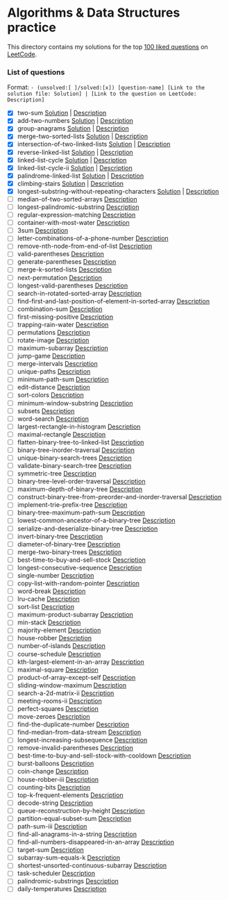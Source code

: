 # Algorithms & Data Structures practice

This directory contains my solutions for the top [100 liked questions](https://leetcode.com/problemset/top-100-liked-questions/) on [LeetCode](https://leetcode.com/).

### List of questions

Format: `- (unsolved:[ ]/solved:[x]) [question-name] [Link to the solution file: Solution] | [Link to the question on LeetCode: Description]`

- [x] two-sum [Solution](solutions/001_two_sum_[easy].cpp) | [Description](https://leetcode.com/problems/two-sum)
- [x] add-two-numbers [Solution](solutions/002_add_two_numbers_[medium].cpp) | [Description](https://leetcode.com/problems/add-two-numbers)
- [x] group-anagrams [Solution](solutions/049_group_anagrams_[medium].cpp) | [Description](https://leetcode.com/problems/group-anagrams)
- [x] merge-two-sorted-lists [Solution](solutions/021_merge_two_sorted_lists_[easy].cpp) | [Description](https://leetcode.com/problems/merge-two-sorted-lists)
- [x] intersection-of-two-linked-lists [Solution](solutions/160_intersection_of_two_linked_lists_[easy].cpp) | [Description](https://leetcode.com/problems/intersection-of-two-linked-lists)
- [x] reverse-linked-list [Solution](solutions/206_reverse_linked_list_[easy].cpp) | [Description](https://leetcode.com/problems/reverse-linked-list)
- [x] linked-list-cycle [Solution](solutions/141_linked-list-cycle_[easy].cpp) | [Description](https://leetcode.com/problems/linked_list_cycle)
- [x] linked-list-cycle-ii [Solution](solutions/142_linked-list-cycle-ii_[medium.cpp) | [Description](https://leetcode.com/problems/linked_list_cycle_ii)
- [x] palindrome-linked-list [Solution](solutions/234_palindrome_linked_list_[easy].cpp) | [Description](https://leetcode.com/problems/palindrome-linked-list)
- [x] climbing-stairs [Solution](solutions/070_climbing_stairs_[easy].cpp) | [Description](https://leetcode.com/problems/climbing-stairs)
- [x] longest-substring-without-repeating-characters [Solution](solutions/003_longest_substring_without_repeating_characters_[medium].cpp) | [Description](https://leetcode.com/problems/longest-substring-without-repeating-characters)
- [ ] median-of-two-sorted-arrays [Description](https://leetcode.com/problems/median-of-two-sorted-arrays)
- [ ] longest-palindromic-substring [Description](https://leetcode.com/problems/longest-palindromic-substring)
- [ ] regular-expression-matching [Description](https://leetcode.com/problems/regular-expression-matching)
- [ ] container-with-most-water [Description](https://leetcode.com/problems/container-with-most-water)
- [ ] 3sum [Description](https://leetcode.com/problems/3sum)
- [ ] letter-combinations-of-a-phone-number [Description](https://leetcode.com/problems/letter-combinations-of-a-phone-number)
- [ ] remove-nth-node-from-end-of-list [Description](https://leetcode.com/problems/remove-nth-node-from-end-of-list)
- [ ] valid-parentheses [Description](https://leetcode.com/problems/valid-parentheses)
- [ ] generate-parentheses [Description](https://leetcode.com/problems/generate-parentheses)
- [ ] merge-k-sorted-lists [Description](https://leetcode.com/problems/merge-k-sorted-lists)
- [ ] next-permutation [Description](https://leetcode.com/problems/next-permutation)
- [ ] longest-valid-parentheses [Description](https://leetcode.com/problems/longest-valid-parentheses)
- [ ] search-in-rotated-sorted-array [Description](https://leetcode.com/problems/search-in-rotated-sorted-array)
- [ ] find-first-and-last-position-of-element-in-sorted-array [Description](https://leetcode.com/problems/find-first-and-last-position-of-element-in-sorted-array)
- [ ] combination-sum [Description](https://leetcode.com/problems/combination-sum)
- [ ] first-missing-positive [Description](https://leetcode.com/problems/first-missing-positive)
- [ ] trapping-rain-water [Description](https://leetcode.com/problems/trapping-rain-water)
- [ ] permutations [Description](https://leetcode.com/problems/permutations)
- [ ] rotate-image [Description](https://leetcode.com/problems/rotate-image)
- [ ] maximum-subarray [Description](https://leetcode.com/problems/maximum-subarray)
- [ ] jump-game [Description](https://leetcode.com/problems/jump-game)
- [ ] merge-intervals [Description](https://leetcode.com/problems/merge-intervals)
- [ ] unique-paths [Description](https://leetcode.com/problems/unique-paths)
- [ ] minimum-path-sum [Description](https://leetcode.com/problems/minimum-path-sum)
- [ ] edit-distance [Description](https://leetcode.com/problems/edit-distance)
- [ ] sort-colors [Description](https://leetcode.com/problems/sort-colors)
- [ ] minimum-window-substring [Description](https://leetcode.com/problems/minimum-window-substring)
- [ ] subsets [Description](https://leetcode.com/problems/subsets)
- [ ] word-search [Description](https://leetcode.com/problems/word-search)
- [ ] largest-rectangle-in-histogram [Description](https://leetcode.com/problems/largest-rectangle-in-histogram)
- [ ] maximal-rectangle [Description](https://leetcode.com/problems/maximal-rectangle)
- [ ] flatten-binary-tree-to-linked-list [Description](https://leetcode.com/problems/flatten-binary-tree-to-linked-list)
- [ ] binary-tree-inorder-traversal [Description](https://leetcode.com/problems/binary-tree-inorder-traversal)
- [ ] unique-binary-search-trees [Description](https://leetcode.com/problems/unique-binary-search-trees)
- [ ] validate-binary-search-tree [Description](https://leetcode.com/problems/validate-binary-search-tree)
- [ ] symmetric-tree [Description](https://leetcode.com/problems/symmetric-tree)
- [ ] binary-tree-level-order-traversal [Description](https://leetcode.com/problems/binary-tree-level-order-traversal)
- [ ] maximum-depth-of-binary-tree [Description](https://leetcode.com/problems/maximum-depth-of-binary-tree)
- [ ] construct-binary-tree-from-preorder-and-inorder-traversal [Description](https://leetcode.com/problems/construct-binary-tree-from-preorder-and-inorder-traversal)
- [ ] implement-trie-prefix-tree [Description](https://leetcode.com/problems/implement-trie-prefix-tree)
- [ ] binary-tree-maximum-path-sum [Description](https://leetcode.com/problems/binary-tree-maximum-path-sum)
- [ ] lowest-common-ancestor-of-a-binary-tree [Description](https://leetcode.com/problems/lowest-common-ancestor-of-a-binary-tree)
- [ ] serialize-and-deserialize-binary-tree [Description](https://leetcode.com/problems/serialize-and-deserialize-binary-tree)
- [ ] invert-binary-tree [Description](https://leetcode.com/problems/invert-binary-tree)
- [ ] diameter-of-binary-tree [Description](https://leetcode.com/problems/diameter-of-binary-tree)
- [ ] merge-two-binary-trees [Description](https://leetcode.com/problems/merge-two-binary-trees)
- [ ] best-time-to-buy-and-sell-stock [Description](https://leetcode.com/problems/best-time-to-buy-and-sell-stock)
- [ ] longest-consecutive-sequence [Description](https://leetcode.com/problems/longest-consecutive-sequence)
- [ ] single-number [Description](https://leetcode.com/problems/single-number)
- [ ] copy-list-with-random-pointer [Description](https://leetcode.com/problems/copy-list-with-random-pointer)
- [ ] word-break [Description](https://leetcode.com/problems/word-break)
- [ ] lru-cache [Description](https://leetcode.com/problems/lru-cache)
- [ ] sort-list [Description](https://leetcode.com/problems/sort-list)
- [ ] maximum-product-subarray [Description](https://leetcode.com/problems/maximum-product-subarray)
- [ ] min-stack [Description](https://leetcode.com/problems/min-stack)
- [ ] majority-element [Description](https://leetcode.com/problems/majority-element)
- [ ] house-robber [Description](https://leetcode.com/problems/house-robber)
- [ ] number-of-islands [Description](https://leetcode.com/problems/number-of-islands)
- [ ] course-schedule [Description](https://leetcode.com/problems/course-schedule)
- [ ] kth-largest-element-in-an-array [Description](https://leetcode.com/problems/kth-largest-element-in-an-array)
- [ ] maximal-square [Description](https://leetcode.com/problems/maximal-square)
- [ ] product-of-array-except-self [Description](https://leetcode.com/problems/product-of-array-except-self)
- [ ] sliding-window-maximum [Description](https://leetcode.com/problems/sliding-window-maximum)
- [ ] search-a-2d-matrix-ii [Description](https://leetcode.com/problems/search-a-2d-matrix-ii)
- [ ] meeting-rooms-ii [Description](https://leetcode.com/problems/meeting-rooms-ii)
- [ ] perfect-squares [Description](https://leetcode.com/problems/perfect-squares)
- [ ] move-zeroes [Description](https://leetcode.com/problems/move-zeroes)
- [ ] find-the-duplicate-number [Description](https://leetcode.com/problems/find-the-duplicate-number)
- [ ] find-median-from-data-stream [Description](https://leetcode.com/problems/find-median-from-data-stream)
- [ ] longest-increasing-subsequence [Description](https://leetcode.com/problems/longest-increasing-subsequence)
- [ ] remove-invalid-parentheses [Description](https://leetcode.com/problems/remove-invalid-parentheses)
- [ ] best-time-to-buy-and-sell-stock-with-cooldown [Description](https://leetcode.com/problems/best-time-to-buy-and-sell-stock-with-cooldown)
- [ ] burst-balloons [Description](https://leetcode.com/problems/burst-balloons)
- [ ] coin-change [Description](https://leetcode.com/problems/coin-change)
- [ ] house-robber-iii [Description](https://leetcode.com/problems/house-robber-iii)
- [ ] counting-bits [Description](https://leetcode.com/problems/counting-bits)
- [ ] top-k-frequent-elements [Description](https://leetcode.com/problems/top-k-frequent-elements)
- [ ] decode-string [Description](https://leetcode.com/problems/decode-string)
- [ ] queue-reconstruction-by-height [Description](https://leetcode.com/problems/queue-reconstruction-by-height)
- [ ] partition-equal-subset-sum [Description](https://leetcode.com/problems/partition-equal-subset-sum)
- [ ] path-sum-iii [Description](https://leetcode.com/problems/path-sum-iii)
- [ ] find-all-anagrams-in-a-string [Description](https://leetcode.com/problems/find-all-anagrams-in-a-string)
- [ ] find-all-numbers-disappeared-in-an-array [Description](https://leetcode.com/problems/find-all-numbers-disappeared-in-an-array)
- [ ] target-sum [Description](https://leetcode.com/problems/target-sum)
- [ ] subarray-sum-equals-k [Description](https://leetcode.com/problems/subarray-sum-equals-k)
- [ ] shortest-unsorted-continuous-subarray [Description](https://leetcode.com/problems/shortest-unsorted-continuous-subarray)
- [ ] task-scheduler [Description](https://leetcode.com/problems/task-scheduler)
- [ ] palindromic-substrings [Description](https://leetcode.com/problems/palindromic-substrings)
- [ ] daily-temperatures [Description](https://leetcode.com/problems/daily-temperatures)
